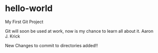# hello-world
My First Git Project


Git will soon be used at work, now is my chance to learn all about it. 
Aaron J. Krick


New Changes to commit to directories added!!
